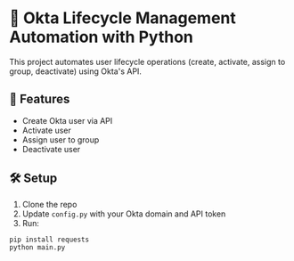 # 🔐 Okta Lifecycle Management Automation with Python

This project automates user lifecycle operations (create, activate, assign to group, deactivate) using Okta's API.

## 📌 Features

- Create Okta user via API
- Activate user
- Assign user to group
- Deactivate user

## 🛠️ Setup

1. Clone the repo
2. Update `config.py` with your Okta domain and API token
3. Run:

```bash
pip install requests
python main.py
